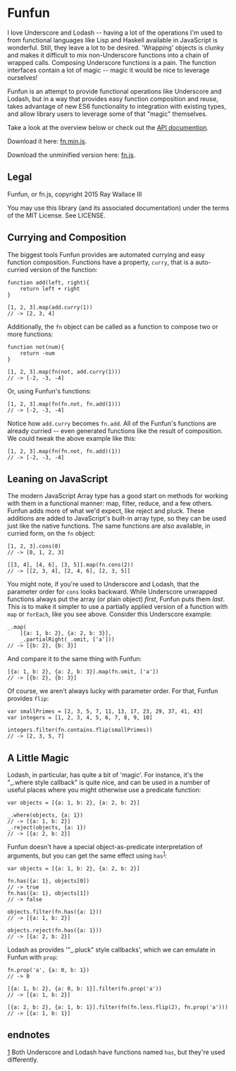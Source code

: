 Funfun
==

I love Underscore and Lodash -- having a lot of the operations I'm used to from
functional languages like Lisp and Haskell available in JavaScript is wonderful.
Still, they leave a lot to be desired. 'Wrapping' objects is clunky and makes it
difficult to mix non-Underscore functions into a chain of wrapped calls.
Composing Underscore functions is a pain. The function interfaces contain a lot
of magic -- magic it would be nice to leverage ourselves!

Funfun is an attempt to provide functional operations like Underscore and
Lodash, but in a way that provides easy function composition and reuse, takes
advantage of new ES6 functionality to integration with existing types, and allow
library users to leverage some of that "magic" themselves.

Take a look at the overview below or check out the
[API documention](http://faboo.github.io/Funfun/documention/documention.html).

Download it here:
[fn.min.js](http://faboo.github.io/Funfun/fn.min.js).

Download the unminified version here:
[fn.js](http://faboo.github.io/Funfun/fn.js).

Legal
--

Funfun, or fn.js, copyright 2015 Ray Wallace III

You may use this library (and its associated documentation) under the terms of
the MIT License. See LICENSE.

Currying and Composition
--

The biggest tools Funfun provides are automated currying and easy function
composition. Functions have a property, `curry`, that is a auto-curried version
of the function:

	function add(left, right){
		return left + right
	}

	[1, 2, 3].map(add.curry(1))
	// -> [2, 3, 4]

Additionally, the `fn` object can be called as a function to compose two or more
functions:

	function not(num){
		return -num
	}

	[1, 2, 3].map(fn(not, add.curry(1)))
	// -> [-2, -3, -4]

Or, using Funfun's functions:

	[1, 2, 3].map(fn(fn.not, fn.add(1)))
	// -> [-2, -3, -4]

Notice how `add.curry` becomes `fn.add`. All of the Funfun's functions are
already curried -- even generated functions like the result of composition. We
could tweak the above example like this:

	[1, 2, 3].map(fn(fn.not, fn.add)(1))
	// -> [-2, -3, -4]


Leaning on JavaScript
--

The modern JavaScript Array type has a good start on methods for working with
them in a functional manner: map, filter, reduce, and a few others. Funfun adds
more of what we'd expect, like reject and pluck. These additions are added to
JavaScript's built-in array type, so they can be used just like the native
functions. The same functions are also available, in curried form, on the `fn`
object:

	[1, 2, 3].cons(0)
	// -> [0, 1, 2, 3]

	[[3, 4], [4, 6], [3, 5]].map(fn.cons(2))
	// -> [[2, 3, 4], [2, 4, 6], [2, 3, 5]]


You might note, if you're used to Underscore and Lodash, that the parameter
order for `cons` looks backward. While Underscore unwrapped functions always put
the array (or plain object) *first*, Funfun puts them *last*. This is to make it
simpler to use a partially applied version of a function with `map` or
`forEach`, like you see above. Consider this Underscore example:

	_.map(
		[{a: 1, b: 2}, {a: 2, b: 3}],
		_.partialRight(_.omit, ['a']))
	// -> [{b: 2}, {b: 3}]

And compare it to the same thing with Funfun:

	[{a: 1, b: 2}, {a: 2, b: 3}].map(fn.omit, ['a'])
	// -> [{b: 2}, {b: 3}]

Of course, we aren't always lucky with parameter order. For that, Funfun
provides `flip`:

	var smallPrimes = [2, 3, 5, 7, 11, 13, 17, 23, 29, 37, 41, 43]
	var integers = [1, 2, 3, 4, 5, 6, 7, 8, 9, 10]
	
	integers.filter(fn.contains.flip(smallPrimes))
	// -> [2, 3, 5, 7]


A Little Magic
---

Lodash, in particular, has quite a bit of 'magic'. For instance, it's the
"\_.where style callback" is quite nice, and can be used in a number of useful
places where you might otherwise use a predicate function:
	
	var objects = [{a: 1, b: 2}, {a: 2, b: 2}]

	_.where(objects, {a: 1})
	// -> [{a: 1, b: 2}]
	_.reject(objects, {a: 1})
	// -> [{a: 2, b: 2}]

Funfun doesn't have a special object-as-predicate interpretation of arguments,
but you can get the same effect using `has`<sup id="ref1"><a
href="#note1">1</a></sup>:

	var objects = [{a: 1, b: 2}, {a: 2, b: 2}]

	fn.has({a: 1}, objects[0])
	// -> true
	fn.has({a: 1}, objects[1])
	// -> false

	objects.filter(fn.has({a: 1}))
	// -> [{a: 1, b: 2}]

	objects.reject(fn.has({a: 1}))
	// -> [{a: 2, b: 2}]

Lodash as provides '"\_.pluck" style callbacks', which we can emulate in Funfun
with `prop`:

	fn.prop('a', {a: 0, b: 1})
	// -> 0

	[{a: 1, b: 2}, {a: 0, b: 1}].filter(fn.prop('a'))
	// -> [{a: 1, b: 2}]

	[{a: 2, b: 2}, {a: 1, b: 1}].filter(fn(fn.less.flip(2), fn.prop('a')))
	// -> [{a: 1, b: 1}]

endnotes
--

<span id="note1"><a href="#ref1">1</a></span> Both Underscore and Lodash have
functions named `has`, but they're used differently.
